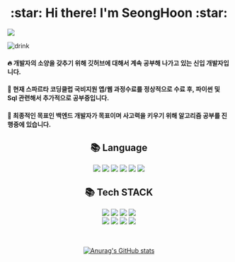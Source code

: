 
<div align=center><h1>:star: Hi there! I'm SeongHoon :star:</h1></div>
<img src="https://capsule-render.vercel.app/api?type=wave&color=auto&height=300&section=header&text=Welcome%20Seonghoon Github&fontSize=90" />

![drink](https://user-images.githubusercontent.com/112906459/190070116-6e5c2738-e21a-4551-9fe1-8ec889431bf9.jpg)

**<h4>:fire: 개발자의 소양을 갖추기 위해 깃허브에 대해서 계속 공부해 나가고 있는 신입 개발자입니다.</h4>** 

**<h4>:peach: 현재 스파르타 코딩클럽 국비지원 앱/웹 과정수료를 정상적으로 수료 후, 파이썬 및 Sql 관련해서 추가적으로 공부중입니다.</h4>**

**<h4>:balloon: 최종적인 목표인 백엔드 개발자가 목표이며 사고력을 키우기 위해 알고리즘 공부를 진행중에 있습니다.</h4>** 


<div align=center><h2>📚 Language</h2></div>
 <div align=center>   

  <img src="https://img.shields.io/badge/java-5468FF?style=for-the-badge&logo=java&logoColor=white"> 
  <img src="https://img.shields.io/badge/python-3776AB?style=for-the-badge&logo=python&logoColor=white"> 
  <img src="https://img.shields.io/badge/C-FFD900?style=for-the-badge&logo=python&logoColor=white">
  <img src="https://img.shields.io/badge/html5-E34F26?style=for-the-badge&logo=html5&logoColor=white"> 
  <img src="https://img.shields.io/badge/css-1572B6?style=for-the-badge&logo=css3&logoColor=white">
  <img src="https://img.shields.io/badge/javascript-F7DF1E?style=for-the-badge&logo=javascript&logoColor=black">
 
<div align=center><h2>📚 Tech STACK</h2></div>
<div align=center>   
  <img src="https://img.shields.io/badge/jquery-0769AD?style=for-the-badge&logo=jquery&logoColor=white">  
  <img src="https://img.shields.io/badge/mysql-4479A1?style=for-the-badge&logo=mysql&logoColor=white"> 
  <img src="https://img.shields.io/badge/mongoDB-47A248?style=for-the-badge&logo=MongoDB&logoColor=white">
  <img src="https://img.shields.io/badge/firebase-FFCA28?style=for-the-badge&logo=firebase&logoColor=white">
  <br>
  <img src="https://img.shields.io/badge/react native-61DAFB?style=for-the-badge&logo=react&logoColor=black"> 
  <img src="https://img.shields.io/badge/flask-000000?style=for-the-badge&logo=flask&logoColor=white">
  <img src="https://img.shields.io/badge/bootstrap-7952B3?style=for-the-badge&logo=bootstrap&logoColor=white">  
  <img src="https://img.shields.io/badge/github-F05032?style=for-the-badge&logo=github&logoColor=white">
  <br>
</div>
<br>
<br>

 [![Anurag's GitHub stats](https://github-readme-stats.vercel.app/api?username=seonghoon0515)](https://github.com/seonghoon0515/github-readme-stats)




